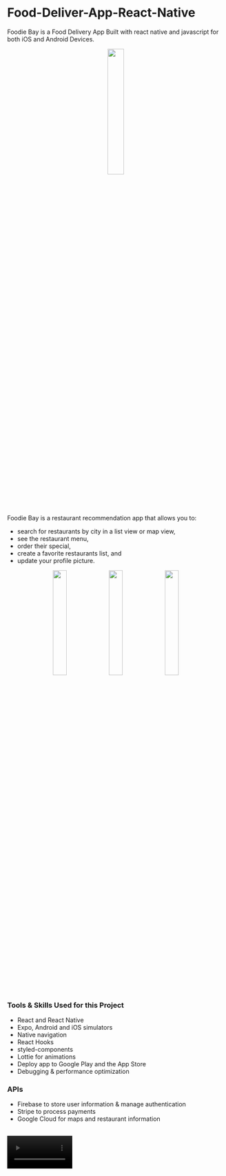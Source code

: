 # Food-Deliver-App-React-Native
Foodie Bay is a Food Delivery App Built with react native and javascript for both iOS and Android Devices.
<p align="center">
 <img src="https://user-images.githubusercontent.com/93969890/156872939-41b7b28f-c383-4c94-87a7-287781e462c7.png" width="27.3%">
</p>



Foodie Bay is a restaurant recommendation app that allows you to:
* search for restaurants by city in a list view or map view,
* see the restaurant menu,
* order their special,
* create a favorite restaurants list, and
* update your profile picture.

<p align="center">

 <img src="https://user-images.githubusercontent.com/93969890/156872972-406c066e-71e4-4ec4-a425-238685f34dd8.png" width="25%">
  <img src="https://user-images.githubusercontent.com/93969890/156872977-99867f08-25a7-49c5-83f3-15f62442284b.png" width="25%">
   <img src="https://user-images.githubusercontent.com/93969890/156872981-4af20148-bdd1-49dc-b401-8f79c73d1d58.png" width="25%">
</p>

### Tools & Skills Used for this Project
* React and React Native
* Expo, Android and iOS simulators
* Native navigation
* React Hooks
* styled-components
* Lottie for animations
* Deploy app to Google Play and the App Store
* Debugging & performance optimization

### APIs
* Firebase to store user information & manage authentication
* Stripe to process payments
* Google Cloud for maps and restaurant information

<br/>
<video src="https://user-images.githubusercontent.com/93969890/158262739-4d1bbd10-fb68-4d84-876b-4d3ab4fae212.mov" width="30%">
